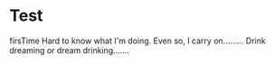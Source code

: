 # Test
firsTime
Hard to know what I'm doing. Even so, I carry on.........
Drink dreaming or dream drinking.......
